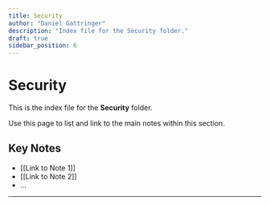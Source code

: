 ```yaml
---
title: Security
author: "Daniel Gattringer"
description: "Index file for the Security folder."
draft: true
sidebar_position: 6
---
```

# Security

This is the index file for the **Security** folder.

Use this page to list and link to the main notes within this section.

## Key Notes

* [[Link to Note 1]]
* [[Link to Note 2]]
* ...

---
